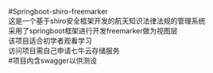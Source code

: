 #Springboot-shiro-freemarker  
这是一个基于shiro安全框架开发的航天知识法律法规的管理系统  
采用了springboot框架进行开发freemarker做为视图层  
该项目适合初学者观看学习   
访问项目需自己申请七牛云存储服务  
#项目内含swagger以供测设  